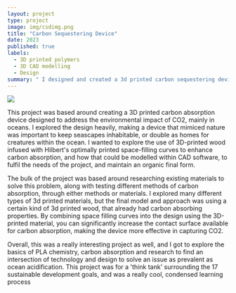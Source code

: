 ```yaml
---
layout: project
type: project
image: img/csdimg.png
title: "Carbon Sequestering Device"
date: 2023
published: true
labels:
  - 3D printed polymers
  - 3D CAD modelling
  - Design
summary: " I designed and created a 3d printed carbon sequestering device, with the aim of combatting ocean acidification"
---
```

<img class="img-fluid" src="../img/csdHeaderImg.png">

This project was based around creating a 3D printed carbon absorption device designed to address the environmental impact of CO2, mainly in oceans. I explored the design heavily, making a device that mimiced nature was important to keep seascapes inhabitable, or double as homes for creatures within the ocean. I wanted to explore the use of 3D-printed wood infused with Hilbert's optimally printed space-filling curves to enhance carbon absorption, and how that could be modelled within CAD software, to fulfil the needs of the project, and maintain an organic final form. 

The bulk of the project was based around researching existing materials to solve this problem, along with testing different methods of carbon absorption, through either methods or materials. I explored many different types of 3d printed materials, but the final model and approach was using a certain kind of 3d printed wood, that already had carbon absorbing properties. By combining space filling curves into the design using the 3D-printed material, you can significantly increase the contact surface available for carbon absorption, making the device more effective in capturing CO2. 

Overall, this was a really interesting project as well, and I got to explore the basics of PLA chemistry, carbon absorption and research to find an intersection of technology and design to solve an issue as prevalent as ocean acidification. This project was for a 'think tank' surrounding the 17 sustainable development goals, and was a really cool, condensed learning process

